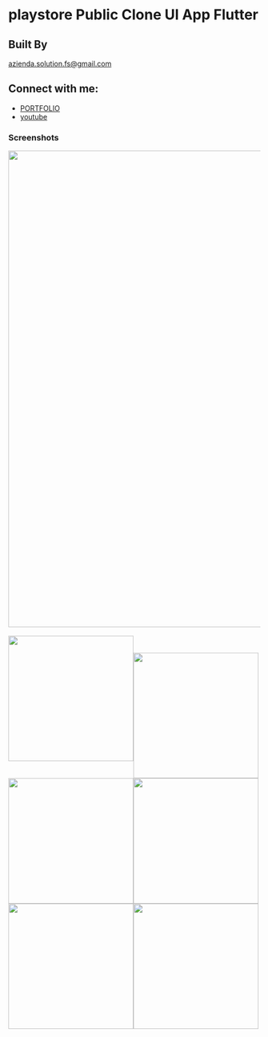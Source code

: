 #  playstore Public Clone UI App Flutter

## Built By

<a href="mailto:azienda.solution.fs@gmail.com">azienda.solution.fs@gmail.com</a><br /> 

## Connect with me:
- [PORTFOLIO](http://www.fs.life-cm.com/)
- [youtube](https://www.youtube.com/channel/UCLPkZBskeCbhCBKrbSq_ssw)

### Screenshots

<p align="center">
  <img src="/ss/playstore.png" width="950">
  <br/>
  <br/>
  <img src="/ss/s1.png" style="float:left;" width="250">
  <br/>
  <br/>
  <img src="/ss/s3.png" style="float:left;" width="250">
  <br/>
  <br/>
  <img src="/ss/s2.png" style="float:left;" width="250">
  <br/>
  <br/>
  <img src="/ss/s4.png" style="float:left;" width="250">
  <br/>
  <img src="/ss/s5.png" style="float:left;" width="250">
  <br/>
  <img src="/ss/s6.png" style="float:left;" width="250">
  <br/>
</p>
